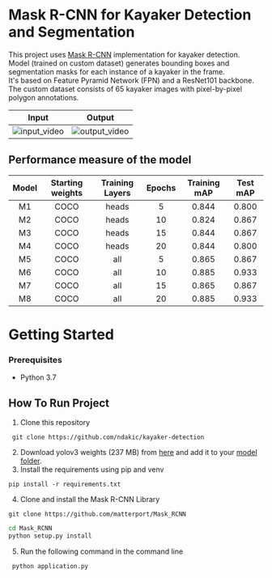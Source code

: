 # Mask R-CNN for Kayaker Detection and Segmentation 

This project uses [Mask R-CNN](https://github.com/matterport/Mask_RCNN) implementation for kayaker detection. \
Model (trained on custom dataset) generates bounding boxes and segmentation masks for each instance of a kayaker in the frame. \
It's based on Feature Pyramid Network (FPN) and a ResNet101 backbone. \
The custom dataset consists of 65 kayaker images with pixel-by-pixel polygon annotations.

Input            |  Output
:-------------------------:|:-------------------------:
![input_video](files/gif/input-video.gif)  |  ![output_video](files/gif/output-video-2.gif)


## Performance measure of the model
Model |  Starting weights | Training Layers | Epochs | Training mAP | Test mAP 
:-------------------------:|:-------------------------:|:---------------:|:------:|:------------:|:-------------------------:
M1 | COCO |      heads      |   5    |    0.844     | 0.800
M2 | COCO |      heads      |   10   |    0.824     | 0.867
M3 | COCO |      heads      |   15   |    0.844     | 0.867
M4 | COCO |      heads      |   20   |    0.844     | 0.800
M5 | COCO |       all       |   5    |    0.865     | 0.867
M6 | COCO |       all       |   10   |    0.885     | 0.933
M7 | COCO |       all       |   15   |    0.865     | 0.867
M8 | COCO |       all       |   20   |    0.885     | 0.933


# Getting Started

### Prerequisites
- Python 3.7

## How To Run Project

1. Clone this repository
 ```git
  git clone https://github.com/ndakic/kayaker-detection
  ```
2. Download yolov3 weights (237 MB) from <a href="https://pjreddie.com/media/files/yolov3.weights">here</a> and add it to your <a href="/model">model folder</a>.
3. Install the requirements using pip and venv 
  ```shell
  pip install -r requirements.txt
  ```
4. Clone and install the Mask R-CNN Library
```
git clone https://github.com/matterport/Mask_RCNN
```
```bash
cd Mask_RCNN
python setup.py install
```
5. Run the following command in the command line
 ```python
  python application.py
  ```


